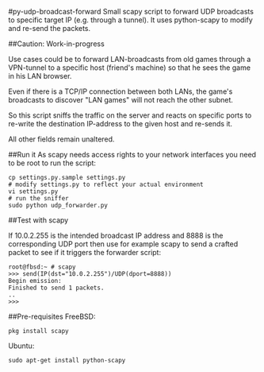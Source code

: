 #py-udp-broadcast-forward
Small scapy script to forward UDP broadcasts to specific target IP (e.g. through a tunnel). It uses python-scapy to modify and re-send the packets.

##Caution: Work-in-progress

Use cases could be to forward LAN-broadcasts from old games through a VPN-tunnel to a specific host (friend's machine) so that he sees the game in his LAN browser.

Even if there is a TCP/IP connection between both LANs, the game's broadcasts to discover "LAN games" will not reach the other subnet. 

So this script sniffs the traffic on the server and reacts on specific ports to re-write the destination IP-address to the given host and re-sends it.

All other fields remain unaltered.

##Run it
As scapy needs access rights to your network interfaces you need to be root to run the script:
    
    cp settings.py.sample settings.py
    # modify settings.py to reflect your actual environment
    vi settings.py
    # run the sniffer
    sudo python udp_forwarder.py

##Test with scapy

If 10.0.2.255 is the intended broadcast IP address and 8888 is the corresponding UDP port then use for example scapy to send a crafted packet to see if it triggers the forwarder script:

    root@fbsd:~ # scapy
    >>> send(IP(dst="10.0.2.255")/UDP(dport=8888))
    Begin emission:
    Finished to send 1 packets.
    ..
    >>>

##Pre-requisites
FreeBSD:

    pkg install scapy

Ubuntu:

    sudo apt-get install python-scapy
